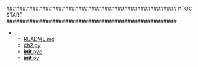 





####################################################
#TOC START
####################################################
* .
    * [README.md](./README.md)
    * [ch2.py](./ch2.py)
    * [__init__.pyc](./__init__.pyc)
    * [__init__.py](./__init__.py)

